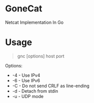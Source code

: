 # GoneCat
Netcat Implementation In Go

# Usage
> gnc [options] host port

Options:
* -4 - Use IPv4
* -6 - Use IPv6
* -C - Do not send CRLF as line-ending
* -d - Detach from stdin
* -u - UDP mode
